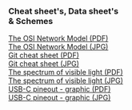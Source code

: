 ### Cheat sheet's, Data sheet's<br> & Schemes

[The OSI Network Model (PDF)](https://github.com/RabbitBinary/datasheets-and-schemes/blob/master/files/The_OSI_Network_Model.pdf)<br>
[The OSI Network Model (JPG)](https://github.com/RabbitBinary/datasheets-and-schemes/blob/master/files/The_OSI_Network_Model.jpg)<br>
[Git cheat sheet (PDF)](https://github.com/RabbitBinary/datasheets-and-schemes/blob/master/files/Git_cheat_sheet.pdf)<br>
[Git cheat sheet (JPG)](https://github.com/RabbitBinary/datasheets-and-schemes/blob/master/files/Git_cheat_sheet.jpg)<br>
[The spectrum of visible light (PDF)](https://github.com/RabbitBinary/datasheets-and-schemes/blob/master/files/visible-spectrum.pdf)<br>
[The spectrum of visible light (JPG)](https://github.com/RabbitBinary/datasheets-and-schemes/blob/master/files/visible-spectrum.jpg)<br>
[USB-C pineout - graphic (PDF)](https://github.com/RabbitBinary/datasheets-and-schemes/blob/master/files/cable-usbc-pineout.pdf)<br>
[USB-C pineout - graphic (JPG)](https://github.com/RabbitBinary/datasheets-and-schemes/blob/master/files/cable-usbc-pineout.jpg)<br>
